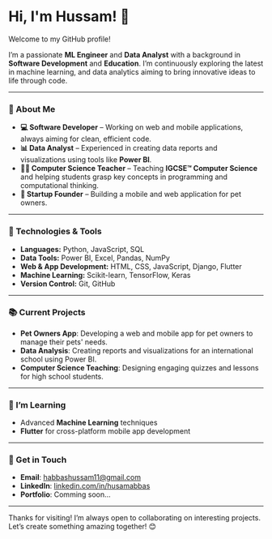 # Hi, I'm Hussam! 👋  
Welcome to my GitHub profile!

I’m a passionate **ML Engineer** and **Data Analyst** with a background in **Software Development** and **Education**. I’m continuously exploring the latest in machine learning, and data analytics aiming to bring innovative ideas to life through code.

---

### 🚀 About Me

- **💻 Software Developer** – Working on web and mobile applications, always aiming for clean, efficient code.
- **📊 Data Analyst** – Experienced in creating data reports and visualizations using tools like **Power BI**.
- **👨‍🏫 Computer Science Teacher** – Teaching **IGCSE™ Computer Science** and helping students grasp key concepts in programming and computational thinking.
- **🐾 Startup Founder** – Building a mobile and web application for pet owners.

---

### 🔧 Technologies & Tools

- **Languages:** Python, JavaScript, SQL
- **Data Tools:** Power BI, Excel, Pandas, NumPy
- **Web & App Development:** HTML, CSS, JavaScript, Django, Flutter
- **Machine Learning:** Scikit-learn, TensorFlow, Keras
- **Version Control:** Git, GitHub

---

### 📚 Current Projects

- **Pet Owners App**: Developing a web and mobile app for pet owners to manage their pets' needs.
- **Data Analysis**: Creating reports and visualizations for an international school using Power BI.
- **Computer Science Teaching**: Designing engaging quizzes and lessons for high school students.

---

### 🌱 I’m Learning

- Advanced **Machine Learning** techniques
- **Flutter** for cross-platform mobile app development

---

### 📝 Get in Touch

- **Email**: habbashussam11@gmail.com
- **LinkedIn**: [linkedin.com/in/husamabbas](https://linkedin.com/in/husamabbas)
- **Portfolio**: Comming soon...

---

Thanks for visiting! I’m always open to collaborating on interesting projects. Let’s create something amazing together! 😊
